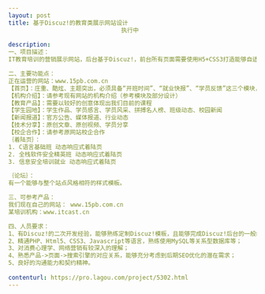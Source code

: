 ```yaml
---                
layout: post       
title: 基于Discuz!的教育类展示网站设计
                                执行中
           
description: 
一、项目描述：
IT教育培训的营销展示网站，后台基于Discuz!，前台所有页面需要使用H5+CSS3打造能够自适应的首页（自适应PC+Pad+Phone，以及不同主流分辨率）。后台可以控制绝大多数的主要功能（部分高度独立且不常修改的板块可以接受直接修改网页源码）。要求网站具备很好的做SEO优化的基础，利于推广营销以及搜索引擎爬虫的抓取。要求具有营销及消费心理学基础的设计团队参与设计页面，有能力在必要的时间及节点提出简单的相关建议。

二、主要功能点：
正在运营的网站：www.15pb.com.cn
【首页】：庄重、酷炫、主题突出，必须具备“开班时间”、“就业快报”、“学员反馈”这三个模块，其他可自由发挥；
【机构介绍】：请参考现有网站的机构介绍（参考模块及部分设计）
【教育产品】：需要以较好的创意体现出我们目前的课程
【学生园地】：学生作品、学员感言、学员风采、拼搏名人榜、班级动态、校园新闻
【新闻报道】：官方公告、媒体报道、行业动态
【技术分享】：原创文章、原创视频、学员分享
【校企合作】：请参考原网站校企合作
｛着陆页｝：
1. C语言基础班 动态响应式着陆页
2. 全栈软件安全精英班 动态响应式着陆页
3. 信息安全培训就业 动态响应式着陆页

｛论坛｝：
有一个能够与整个站点风格相符的样式模板。

三、可参考产品：
我们现在自己的网站： www.15pb.com.cn 
某培训机构：www.itcast.cn

四、人员要求：
1、有Discuz!的二次开发经验，能够熟练定制Discuz!模板，且能够完成Discuz!后台的一般级别定制；
2、精通PHP、Html5、CSS3、Javascript等语言，熟练使用MySQL等关系型数据库等；
3、对消费心理学、网络营销有较深入的理解；
4、熟悉产品->页面->搜索引擎的对应关系，能够充分考虑到后期SEO优化的潜在需求；
5、良好的沟通能力和契约精神。
     
contenturl: https://pro.lagou.com/project/5302.html      
---                 
```

